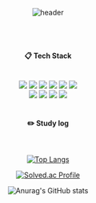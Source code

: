 <div align="center"> 

![header](https://capsule-render.vercel.app/api?type=transparent&text=Welcome%20My%20GitHub!&fontSize=50&fontColor=ea9999)


  
 <br/>
 <br/>
  
####  :clipboard: Tech Stack
  
 <br/>
  
<img src="https://img.shields.io/badge/JAVA-007396?style=for-the-badge&logo=Java&logoColor=white">
<img src="https://img.shields.io/badge/JavaScript-F7DF1E?style=for-the-badge&logo=JavaScript&logoColor=white">
<img src="https://img.shields.io/badge/Spring-6DB33F?style=for-the-badge&logo=Spring&logoColor=white">
<img src="https://img.shields.io/badge/JSP-007396?style=for-the-badge&logo=jsp&logoColor=white">
<img src="https://img.shields.io/badge/HTML5-E34F26?style=for-the-badge&logo=HTML5&logoColor=white">
<img src="https://img.shields.io/badge/CSS3-1572B6?style=for-the-badge&logo=CSS3&logoColor=white"> <br>
<img src="https://img.shields.io/badge/Oracle-F80000?style=for-the-badge&logo=Oracle&logoColor=white"> 
<img src="https://img.shields.io/badge/Eclipse-2C2255?style=for-the-badge&logo=Eclipse%20IDE&logoColor=white">
<img src="https://img.shields.io/badge/github-181717?style=for-the-badge&logo=github&logoColor=white">
<img src="https://img.shields.io/badge/VSCode-007ACC?style=for-the-badge&logo=VisualStudioCode&logoColor=white">
 
   <br/>
   <br/>
 
#### :pencil2: Study log
 
  <br/>
  
[![Top Langs](https://github-readme-stats.vercel.app/api/top-langs/?username=sjlee05&layout=compact)](https://github.com/sjlee05/github-readme-stats)

[![Solved.ac Profile](http://mazassumnida.wtf/api/v2/generate_badge?boj=zz9753)](https://solved.ac/zz9753/)

![Anurag's GitHub stats](https://github-readme-stats.vercel.app/api?username=sjlee05&show_icons=true&theme=radical)

</div>
